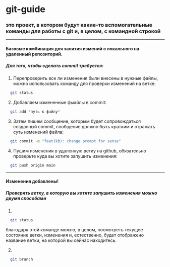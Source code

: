 # git-guide

### это проект, в котором будут какие-то вспомогательные команды для работы с **git** и, в целом, с командной строкой
---
#### Базовые комбинация для залития измений с локального на удаленный репозиторий.
##### Для того, чтобы сделать commit требуется:<br>
1. Перепроверить все ли изменения были внесены в нужные файлы, можно использовать команду для проверки изменений на ветке:  
```bash
  git status
```

2. Добавляем измененные фыайлы в commit:
```bash
  git add *путь к файлу*
```

3. Затем пишем сообщение, которым будет сопровождаться созданный commit, сообщение должно быть кратким и отражать суть изменений файла:
```bash
  git commit -m "feat(kb): change prompt for sense"
```

4. Пушим изменения в удаленную ветку на github, обязательно проверьте куда вы хотите запушить изменения:
```bash
  git push origin main
```

---

#### Изменения добавлены!  
##### Проверить ветку, в которую вы хотите запушить изменения можно двумя способами
1. 
```bash
  git status
```
благодаря этой команде можно, в целом, посмотреть текущее состояние ветки, изменения и, естественно, будет отображено название ветки, на которой вы сейчас находитесь.

2.  
```bash
  git branch
```

 
